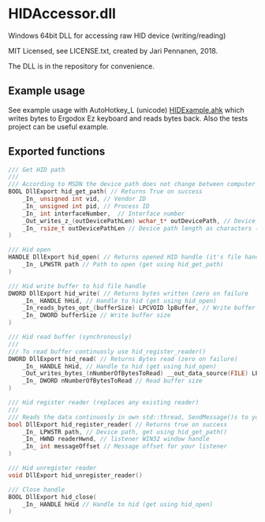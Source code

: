 # HIDAccessor.dll

Windows 64bit DLL for accessing raw HID device (writing/reading)

MIT Licensed, see LICENSE.txt, created by Jari Pennanen, 2018.

The DLL is in the repository for convenience.

## Example usage

See example usage with AutoHotkey_L (unicode) [HIDExample.ahk](./HIDExample.ahk) which writes bytes to Ergodox Ez keyboard and reads bytes back. Also the tests project can be useful example.

## Exported functions

```c++
/// Get HID path
///
/// According to MSDN the device path does not change between computer restarts
BOOL DllExport hid_get_path( // Returns True on success
	_In_ unsigned int vid, // Vendor ID
	_In_ unsigned int pid, // Process ID
	_In_ int interfaceNumber,  // Interface number
	_Out_writes_z_(outDevicePathLen) wchar_t* outDevicePath, // Device path is written here
	_In_ rsize_t outDevicePathLen // Device path length as characters (not bytes!)
)

/// Hid open
HANDLE DllExport hid_open( // Returns opened HID handle (it's file handle) or zero on failure
	_In_ LPWSTR path // Path to open (get using hid_get_path)
)

/// Hid write buffer to hid file handle
DWORD DllExport hid_write( // Returns bytes written (zero on failure
	_In_ HANDLE hHid, // Handle to hid (get using hid_open)
	_In_reads_bytes_opt_(bufferSize) LPCVOID lpBuffer, // Write buffer pointer
	_In_ DWORD bufferSize // Write buffer size
)

/// Hid read buffer (synchronously)
///
/// To read buffer continuosly use hid_register_reader()
DWORD DllExport hid_read( // Returns Bytes read (zero on failure)
	_In_ HANDLE hHid, // Handle to hid (get using hid_open)
	_Out_writes_bytes_(nNumberOfBytesToRead) __out_data_source(FILE) LPVOID lpBuffer, // Read buffer pointer
	_In_ DWORD nNumberOfBytesToRead // Read buffer size
)

/// Hid register reader (replaces any existing reader)
/// 
/// Reads the data continuosly in own std::thread, SendMessage()s to your listener
bool DllExport hid_register_reader( // Returns true on success
	_In_ LPWSTR path, // Device path, get using hid_get_path()
	_In_ HWND readerHwnd, // listener WIN32 window handle
	_In_ int messageOffset // Message offset for your listener
)

/// Hid unregister reader
void DllExport hid_unregister_reader()

/// Close handle
BOOL DllExport hid_close(
	_In_ HANDLE hHid // Handle to hid (get using hid_open)
)

```